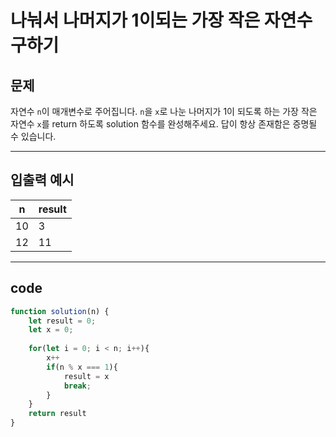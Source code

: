# 나눠서 나머지가 1이되는 가장 작은 자연수 구하기

## 문제

자연수 `n`이 매개변수로 주어집니다. `n`을 `x`로 나눈 나머지가 1이 되도록 하는 가장 작은 자연수 `x`를 return 하도록 solution 함수를 완성해주세요. 답이 항상 존재함은 증명될 수 있습니다.

---

## 입출력 예시

| n    | result |
| ---- | ------ |
| 10   | 3      |
| 12   | 11     |

---

## code

```js
function solution(n) {
    let result = 0;
    let x = 0;
    
    for(let i = 0; i < n; i++){
        x++
        if(n % x === 1){
            result = x
            break;
        }
    }
    return result
}

```

